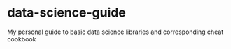 # data-science-guide
My personal guide to basic data science libraries and corresponding cheat cookbook

